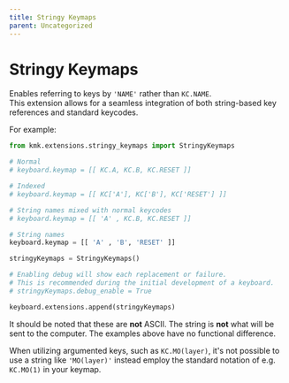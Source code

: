 ```yaml
---
title: Stringy Keymaps
parent: Uncategorized
---
```


# Stringy Keymaps

Enables referring to keys by `'NAME'` rather than `KC.NAME`.\
This extension allows for a seamless integration of both string-based key references and standard keycodes.

For example:

```python
from kmk.extensions.stringy_keymaps import StringyKeymaps

# Normal
# keyboard.keymap = [[ KC.A, KC.B, KC.RESET ]]

# Indexed
# keyboard.keymap = [[ KC['A'], KC['B'], KC['RESET'] ]]

# String names mixed with normal keycodes
# keyboard.keymap = [[ 'A' , KC.B, KC.RESET ]]

# String names
keyboard.keymap = [[ 'A' , 'B', 'RESET' ]]

stringyKeymaps = StringyKeymaps()

# Enabling debug will show each replacement or failure.
# This is recommended during the initial development of a keyboard.
# stringyKeymaps.debug_enable = True

keyboard.extensions.append(stringyKeymaps)
```

It should be noted that these are **not** ASCII. The string is **not** what
will be sent to the computer. The examples above have no functional difference.

When utilizing argumented keys, such as `KC.MO(layer)`, it's not possible to use a string like `'MO(layer)'` instead employ the standard notation of e.g. `KC.MO(1)` in your keymap.
